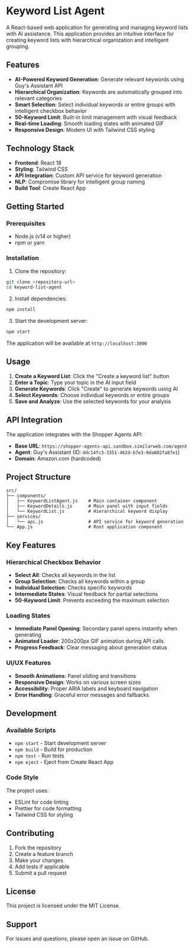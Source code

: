 # Keyword List Agent

A React-based web application for generating and managing keyword lists with AI assistance. This application provides an intuitive interface for creating keyword lists with hierarchical organization and intelligent grouping.

## Features

- **AI-Powered Keyword Generation**: Generate relevant keywords using Guy's Assistant API
- **Hierarchical Organization**: Keywords are automatically grouped into relevant categories
- **Smart Selection**: Select individual keywords or entire groups with intelligent checkbox behavior
- **50-Keyword Limit**: Built-in limit management with visual feedback
- **Real-time Loading**: Smooth loading states with animated GIF
- **Responsive Design**: Modern UI with Tailwind CSS styling

## Technology Stack

- **Frontend**: React 18
- **Styling**: Tailwind CSS
- **API Integration**: Custom API service for keyword generation
- **NLP**: Compromise library for intelligent group naming
- **Build Tool**: Create React App

## Getting Started

### Prerequisites

- Node.js (v14 or higher)
- npm or yarn

### Installation

1. Clone the repository:
```bash
git clone <repository-url>
cd keyword-list-agent
```

2. Install dependencies:
```bash
npm install
```

3. Start the development server:
```bash
npm start
```

The application will be available at `http://localhost:3000`

## Usage

1. **Create a Keyword List**: Click the "Create a keyword list" button
2. **Enter a Topic**: Type your topic in the AI input field
3. **Generate Keywords**: Click "Create" to generate keywords using AI
4. **Select Keywords**: Choose individual keywords or entire groups
5. **Save and Analyze**: Use the selected keywords for your analysis

## API Integration

The application integrates with the Shopper Agents API:
- **Base URL**: `https://shopper-agents-api.sandbox.similarweb.com/agent`
- **Agent**: Guy's Assistant (ID: `ddc14fc3-3351-462d-b7e3-9da802fa87e1`)
- **Domain**: Amazon.com (hardcoded)

## Project Structure

```
src/
├── components/
│   ├── KeywordListAgent.js    # Main container component
│   ├── KeywordDetails.js      # Main panel with input fields
│   └── KeywordList.js         # Hierarchical keyword display
├── services/
│   └── api.js                 # API service for keyword generation
└── App.js                     # Root application component
```

## Key Features

### Hierarchical Checkbox Behavior
- **Select All**: Checks all keywords in the list
- **Group Selection**: Checks all keywords within a group
- **Individual Selection**: Checks specific keywords
- **Intermediate States**: Visual feedback for partial selections
- **50-Keyword Limit**: Prevents exceeding the maximum selection

### Loading States
- **Immediate Panel Opening**: Secondary panel opens instantly when generating
- **Animated Loader**: 200x200px GIF animation during API calls
- **Progress Feedback**: Clear messaging about generation status

### UI/UX Features
- **Smooth Animations**: Panel sliding and transitions
- **Responsive Design**: Works on various screen sizes
- **Accessibility**: Proper ARIA labels and keyboard navigation
- **Error Handling**: Graceful error messages and fallbacks

## Development

### Available Scripts

- `npm start` - Start development server
- `npm build` - Build for production
- `npm test` - Run tests
- `npm eject` - Eject from Create React App

### Code Style

The project uses:
- ESLint for code linting
- Prettier for code formatting
- Tailwind CSS for styling

## Contributing

1. Fork the repository
2. Create a feature branch
3. Make your changes
4. Add tests if applicable
5. Submit a pull request

## License

This project is licensed under the MIT License.

## Support

For issues and questions, please open an issue on GitHub. 
